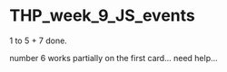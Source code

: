 # THP_week_9_JS_events

1 to 5 + 7 done.

number 6 works partially on the first card... need help...
